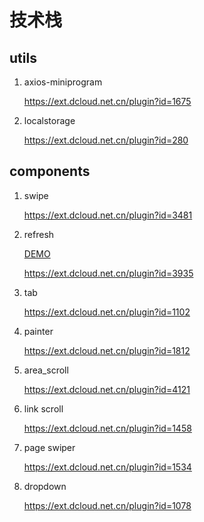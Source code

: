 # 技术栈

## utils
1. axios-miniprogram 

   https://ext.dcloud.net.cn/plugin?id=1675

2. localstorage

   https://ext.dcloud.net.cn/plugin?id=280

## components
1. swipe

    https://ext.dcloud.net.cn/plugin?id=3481

2. refresh

    [DEMO](http://www.zxlee.cn/github/uni-z-paging/demo/index.html#/)

    https://ext.dcloud.net.cn/plugin?id=3935

3. tab

    https://ext.dcloud.net.cn/plugin?id=1102
	
4. painter

	https://ext.dcloud.net.cn/plugin?id=1812
	
5. area_scroll

	https://ext.dcloud.net.cn/plugin?id=4121
	
6. link scroll

	https://ext.dcloud.net.cn/plugin?id=1458
	
7. page swiper

	https://ext.dcloud.net.cn/plugin?id=1534
	
8. dropdown

    https://ext.dcloud.net.cn/plugin?id=1078		